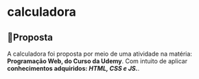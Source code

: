 # calculadora
 
 ## 📑Proposta
 A calculadora foi proposta por meio de uma atividade na matéria: **Programação Web, do Curso da Udemy**. Com intuito de aplicar **conhecimentos adquiridos: _HTML, CSS e JS._**.
 
